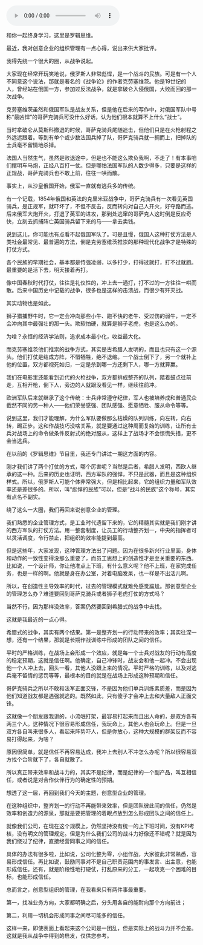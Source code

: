<audio src="http://igetoss.cdn.igetget.com/mp3/201703/20/201703201858445271439259.mp3" controls="controls">您的浏览器不支持 audio 标签。</audio><p>和你一起终身学习，这里是罗辑思维。</p><p>最近，我对创意企业的组织管理有一点心得，说出来供大家批评。</p><p>我得先绕一个很大的圈，从战争说起。</p><p>大家现在经常开玩笑地说，俄罗斯人非常彪悍，是一个战斗的民族。可是有一个人不同意这个说法，那就是著名的《战争论》的作者克劳塞维茨。他是19世纪的人，曾经站在俄国一方，参加过反法战争，就是拿破仑入侵俄国，大败而回的那一次战争。</p><p>克劳塞维茨虽然和俄国军队是战友关系，但是他在后来的写作中，对俄国军队中号称“最凶悍”的哥萨克骑兵可没什么好话，认为他们根本就算不上什么“战士”。</p><p>当时拿破仑从莫斯科撤退的时候，哥萨克骑兵尾随追击，但他们只是在火枪射程之外远远跟着。等到有单个或少数法国兵掉了队，哥萨克骑兵就一拥而上，把掉队的士兵毫不留情地杀掉。</p><p>法国人当然生气，虽然是败退途中，但是也不能这么欺负我啊，不走了！有本事咱们摆明车马炮，正经八百打一仗。但是哪怕法国军队的人数少得多，只要是这样的正规战，哥萨克骑兵也不敢上前，往往一哄而散。</p><p>事实上，从沙皇俄国开始，俄军一直就有逃兵多的传统。</p><p>有一个记载，1854年俄国和英法的克里米亚战争中，哥萨克骑兵有一次看见英国骑兵，是正规军，就吓坏了，不但不反击，反而转向对自己人开火，好夺路而逃。后来俄军大炮开火，打退了英军的进攻，那到处逃窜的哥萨克人这时倒是反应奇快，立刻去抓捕阵亡英国骑兵留下来的马——拿去卖钱。</p><p>说到这儿，你可能也有点看不起俄国军队了。可是且慢，俄国人这种打仗方法是人类社会最常见、最普遍的方法，倒是克劳塞维茨推崇的那种现代化战争才是特殊的打仗方式。</p><p>各个民族的早期社会，基本都是恃强凌弱，以多打少，打得过就打，打不过就跑。最重要的是活下去，明天接着再打。</p><p>像中国春秋时代打仗，往往是礼仪性的，冲上去一通打，打不过的一方往往一哄而散。后来中国历史中记载的战争，很多也是这样的击溃战，而很少有歼灭战。</p><p>其实动物也是如此。</p><p>狮子猎捕野牛时，它一定会冲向那些小牛、跑不快的老牛、受过伤的弱牛，一定不会冲向其中最强壮的那一头。欺软怕硬，就算是狮子老虎，也是这么办的。</p><p>为啥？永恒的经济学法则，追求成本最小化，收益最大化。</p><p>而克劳塞维茨他们推崇的战争方式，其实是古希腊人发明的，而且也只有这一个源头。他们打仗是结成方阵，不惜牺牲，绝不退缩。一个战士倒下了，另一个就补上他的位置，双方都视死如归，一定是杀到哪一方还剩下人，哪一方就算赢。</p><p>我们在电影里还能看到近代的火枪战争，双方都排成整齐的队列，踏着鼓点往前走，互相开枪，倒下人，旁边的人就跟没看见一样，继续往前冲。</p><p>欧洲军队后来就继承了这个传统：士兵非常遵守纪律，军人也被培养成和普通民众截然不同的另一种人——他们荣誉感强、团队感强、愿意牺牲、服从命令等等。</p><p>说到这里，我们才能理解，为什么军队要做那么枯燥的队列训练，向左转，向右转，踢正步。这和作战技巧没啥关系，就是要通过这种周而复始的训练，让所有士兵对战场上的命令做条件反射式的绝对服从，这样上了战场才不会惊慌失措，更不会当逃兵。</p><p>在以前的《罗辑思维》节目里，我还专门讲过一期这方面的内容。</p><p>刚才我们讲了两个打仗的方式，哪个厉害呢？当然是后者，希腊人发明，西欧人继承的这一种。后来的历史也证明，西方军队的强悍，不只是武器，而且是这种组织样式。所以，俄罗斯人可能个体非常强大，但是相比起来，它的组织力量和军队效率还是差很多的。所以，叫“彪悍的民族”可以，但是“战斗的民族”这个称号，其实有点名不副实。</p><p>绕了这么一大圈，我们再回来说创意企业的管理。</p><p>我们熟悉的企业管理方式，是工业时代遗留下来的，它的精髓其实就是我们刚才讲的西方军队的打仗方法。用一整套制度，让员工的行动整齐划一，中央的指挥者可以灵活调度，令行禁止，把组织的效率能提到最高。</p><p>但是这些年，大家发现，这种管理方法出了问题。因为在很多新兴行业里面，身体和动作的一致性变得没那么重要了，而员工思想上的创造性才是至关重要的东西。比如说，一个设计师，你让他准点上下班，有什么意义呢？他不上班，在家完成任务，也是一样的啊。他就是身在办公室，对着电脑发呆，也一样是不出活儿啊。</p><p>所以，在创造性主导效率的时代，过去的管理模式就难免感觉尴尬。那创意型企业的管理怎么办？难道要回到哥萨克骑兵或者狮子老虎打仗的方式吗？</p><p>当然不行，因为那样没效率，答案仍然要回到希腊式的战争中去找。</p><p>这就是我最近的一点心得。</p><p>希腊式的战争，其实有两个结果。第一是整齐划一的行动带来的效率；其实往深一想，还有一个结果，那就是长期作战训练中形成的团队之间的信任。</p><p>平时的严格训练，在战场上会形成一个效应，就是每一个士兵对战友的行动有高度的稳定预期，这就是信任啊。他确定，自己冲锋时，战友会和他一起冲。不会出现他一个人冲上去，回头一看，其他人没跟上来的情况。平时严格的训练，以及对逃兵毫不留情的惩罚等等，最根本的目的就是在战场上形成这种预期和信任。</p><p>哥萨克骑兵之所以不敢和法军正面交锋，不是因为他们单兵训练素质差，而是因为他们知道战友都是遇强就逃的。既然如此，只有傻子才会冲上去和大量敌人正面交锋。</p><p>这就像一个朋友跟我讲的，小流氓打架，最容易打起来而且出人命的，是双方各有两三个人。这种情况下很容易形成信任，我玩命上，其他人也会玩命上。但是一旦双方各自叫来很多人，看起来阵势吓人，但是你放心，这种大规模的群架反而不容易打得起来，为啥？</p><p>原因很简单，就是信任不再容易达成，我冲上去别人不冲怎么办呢？所以很容易双方找个台阶就下了，各自就散了。</p><p>所以真正带来效率和战斗力的，其实不是纪律，而是纪律的一个副产品，叫互相信任，或者说是对合作伙伴行为的确定性的预期。</p><p>想透了这一层，再回到我们今天的主题，创意型企业的管理。</p><p>在这种组织中，整齐划一的行动不再能带来效率，但是团队彼此间的信任，仍然是效率和创造力的源泉，那就是要把管理的着眼点放到怎么形成团队之间的信任上。</p><p>就像我们公司，在现在这个规模上，仍然坚持没有统一的上下班时间，没有KPI考核，没有明文的管理规定。但是为什么我们公司的战斗力好像还不错呢？就是因为我们绕过了纪律，直接经营同事之间的信任。</p><p>具体的办法有很多啦，比如说，公司化整为零，小组作战，大家彼此非常熟悉，容易形成信任。再比如说，鼓励同事对不是自己职责范围内的事发言、出主意，也能形成信任。还有，就是阶段性地打硬仗，打乱原来的分工，一起攻克一个困难的目标，也能形成信任。</p><p>总而言之，创意型组织的管理，在我看来只有两件事最重要。</p><p>第一，找准业务方向，大家都明确之后，分头用各自的能耐向那个方向前进；</p><p>第二，利用一切机会形成同事之间尽可能多的信任。</p><p>这样一来，即使表面上看起来这个公司是一团乱，但是实际上的战斗力并不会差。这就是我从战争中得到的启发，仅供您参考。</p>